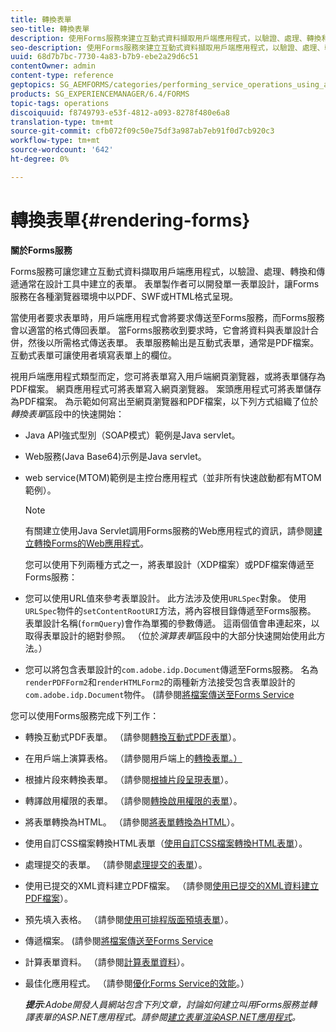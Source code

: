 ```yaml
---
title: 轉換表單
seo-title: 轉換表單
description: 使用Forms服務來建立互動式資料擷取用戶端應用程式，以驗證、處理、轉換和傳送通常在Designer中建立的表單。 表單製作者可以開發單一表單設計，讓Forms服務在各種瀏覽器環境中以PDF、SWF或HTML格式呈現。
seo-description: 使用Forms服務來建立互動式資料擷取用戶端應用程式，以驗證、處理、轉換和傳送通常在Designer中建立的表單。 表單製作者可以開發單一表單設計，讓Forms服務在各種瀏覽器環境中以PDF、SWF或HTML格式呈現。
uuid: 68d7b7bc-7730-4a83-b7b9-ebe2a29d6c51
contentOwner: admin
content-type: reference
geptopics: SG_AEMFORMS/categories/performing_service_operations_using_apis
products: SG_EXPERIENCEMANAGER/6.4/FORMS
topic-tags: operations
discoiquuid: f8749793-e53f-4812-a093-8278f480e6a8
translation-type: tm+mt
source-git-commit: cfb072f09c50e75df3a987ab7eb91f0d7cb920c3
workflow-type: tm+mt
source-wordcount: '642'
ht-degree: 0%

---
```



# 轉換表單{#rendering-forms}

**關於Forms服務**

Forms服務可讓您建立互動式資料擷取用戶端應用程式，以驗證、處理、轉換和傳遞通常在設計工具中建立的表單。 表單製作者可以開發單一表單設計，讓Forms服務在各種瀏覽器環境中以PDF、SWF或HTML格式呈現。

當使用者要求表單時，用戶端應用程式會將要求傳送至Forms服務，而Forms服務會以適當的格式傳回表單。 當Forms服務收到要求時，它會將資料與表單設計合併，然後以所需格式傳送表單。 表單服務輸出是互動式表單，通常是PDF檔案。 互動式表單可讓使用者填寫表單上的欄位。

視用戶端應用程式類型而定，您可將表單寫入用戶端網頁瀏覽器，或將表單儲存為PDF檔案。 網頁應用程式可將表單寫入網頁瀏覽器。 案頭應用程式可將表單儲存為PDF檔案。 為示範如何寫出至網頁瀏覽器和PDF檔案，以下列方式組織了位於&#x200B;*轉換表單*&#x200B;區段中的快速開始：

* Java API強式型別（SOAP模式）範例是Java servlet。
* Web服務(Java Base64)示例是Java servlet。
* web service(MTOM)範例是主控台應用程式（並非所有快速啟動都有MTOM範例）。

   >[!NOTE]
   >
   >有關建立使用Java Servlet調用Forms服務的Web應用程式的資訊，請參閱[建立轉換Forms的Web應用程式](/help/forms/developing/creating-web-applications-renders-forms.md)。

   您可以使用下列兩種方式之一，將表單設計（XDP檔案）或PDF檔案傳遞至Forms服務：

* 您可以使用URL值來參考表單設計。 此方法涉及使用`URLSpec`對象。 使用`URLSpec`物件的`setContentRootURI`方法，將內容根目錄傳遞至Forms服務。 表單設計名稱(`formQuery`)會作為單獨的參數傳遞。 這兩個值會串連起來，以取得表單設計的絕對參照。 （位於&#x200B;*演算表單*&#x200B;區段中的大部分快速開始使用此方法。）
* 您可以將包含表單設計的`com.adobe.idp.Document`傳遞至Forms服務。 名為`renderPDFForm2`和`renderHTMLForm2`的兩種新方法接受包含表單設計的`com.adobe.idp.Document`物件。 (請參閱[將檔案傳送至Forms Service](/help/forms/developing/passing-documents-forms-service.md)

您可以使用Forms服務完成下列工作：

* 轉換互動式PDF表單。 （請參閱[轉換互動式PDF表單](/help/forms/developing/rendering-interactive-pdf-forms.md)）。
* 在用戶端上演算表格。 （請參閱用戶端上的[轉換表單。）](/help/forms/developing/rendering-forms-client.md)
* 根據片段來轉換表單。 （請參閱[根據片段呈現表單](/help/forms/developing/rendering-forms-based-fragments.md)）。
* 轉譯啟用權限的表單。 （請參閱[轉換啟用權限的表單](/help/forms/developing/rendering-rights-enabled-forms.md)）。
* 將表單轉換為HTML。 （請參閱[將表單轉換為HTML](/help/forms/developing/rendering-forms-html.md)）。
* 使用自訂CSS檔案轉換HTML表單（[使用自訂CSS檔案轉換HTML表單](/help/forms/developing/rendering-html-forms-using-custom.md)）。
* 處理提交的表單。 （請參閱[處理提交的表單](/help/forms/developing/handling-submitted-forms.md)）。
* 使用已提交的XML資料建立PDF檔案。 （請參閱[使用已提交的XML資料建立PDF檔案](/help/forms/developing/creating-pdf-documents-submitted-xml.md)）。
* 預先填入表格。 （請參閱[使用可排程版面預填表單](/help/forms/developing/prepopulating-forms-flowable-layouts.md)）。
* 傳遞檔案。 (請參閱[將檔案傳送至Forms Service](/help/forms/developing/passing-documents-forms-service.md)
* 計算表單資料。 （請參閱[計算表單資料](/help/forms/developing/calculating-form-data.md)）。
* 最佳化應用程式。 （請參閱[優化Forms Service的效能](/help/forms/developing/optimizing-performance-forms-service.md)。）

   ***提示&#x200B;**:Adobe開發人員網站包含下列文章，討論如何建立叫用Forms服務並轉譯表單的ASP.NET應用程式。請參閱[建立表單渲染ASP.NET應用程式](https://www.adobe.com/devnet/livecycle/articles/asp_net.html)。*

